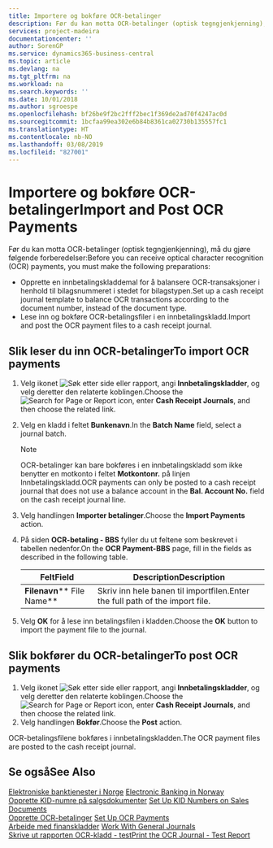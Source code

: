 ```yaml
---
title: Importere og bokføre OCR-betalinger
description: Før du kan motta OCR-betalinger (optisk tegngjenkjenning), må du gjøre noen forberedelser.
services: project-madeira
documentationcenter: ''
author: SorenGP
ms.service: dynamics365-business-central
ms.topic: article
ms.devlang: na
ms.tgt_pltfrm: na
ms.workload: na
ms.search.keywords: ''
ms.date: 10/01/2018
ms.author: sgroespe
ms.openlocfilehash: bf26be9f2bc2fff2bec1f369de2ad70f4247ac0d
ms.sourcegitcommit: 1bcfaa99ea302e6b84b8361ca02730b135557fc1
ms.translationtype: HT
ms.contentlocale: nb-NO
ms.lasthandoff: 03/08/2019
ms.locfileid: "827001"
---
```

# <a name="import-and-post-ocr-payments"></a><span data-ttu-id="116f6-103">Importere og bokføre OCR-betalinger</span><span class="sxs-lookup"><span data-stu-id="116f6-103">Import and Post OCR Payments</span></span>
<span data-ttu-id="116f6-104">Før du kan motta OCR-betalinger (optisk tegngjenkjenning), må du gjøre følgende forberedelser:</span><span class="sxs-lookup"><span data-stu-id="116f6-104">Before you can receive optical character recognition (OCR) payments, you must make the following preparations:</span></span>  

- <span data-ttu-id="116f6-105">Opprette en innbetalingskladdemal for å balansere OCR-transaksjoner i henhold til bilagsnummeret i stedet for bilagstypen.</span><span class="sxs-lookup"><span data-stu-id="116f6-105">Set up a cash receipt journal template to balance OCR transactions according to the document number, instead of the document type.</span></span>  
- <span data-ttu-id="116f6-106">Lese inn og bokføre OCR-betalingsfiler i en innbetalingskladd.</span><span class="sxs-lookup"><span data-stu-id="116f6-106">Import and post the OCR payment files to a cash receipt journal.</span></span>  

## <a name="to-import-ocr-payments"></a><span data-ttu-id="116f6-107">Slik leser du inn OCR-betalinger</span><span class="sxs-lookup"><span data-stu-id="116f6-107">To import OCR payments</span></span>  

1.  <span data-ttu-id="116f6-108">Velg ikonet ![Søk etter side eller rapport](../../media/ui-search/search_small.png "Søk etter side eller rapport"), angi **Innbetalingskladder**, og velg deretter den relaterte koblingen.</span><span class="sxs-lookup"><span data-stu-id="116f6-108">Choose the ![Search for Page or Report](../../media/ui-search/search_small.png "Search for Page or Report icon") icon, enter **Cash Receipt Journals**, and then choose the related link.</span></span>  
2.  <span data-ttu-id="116f6-109">Velg en kladd i feltet **Bunkenavn**.</span><span class="sxs-lookup"><span data-stu-id="116f6-109">In the **Batch Name** field, select a journal batch.</span></span>  

    > [!NOTE]  
    >  <span data-ttu-id="116f6-110">OCR-betalinger kan bare bokføres i en innbetalingskladd som ikke benytter en motkonto i feltet **Motkontonr.** på linjen Innbetalingskladd.</span><span class="sxs-lookup"><span data-stu-id="116f6-110">OCR payments can only be posted to a cash receipt journal that does not use a balance account in the **Bal. Account No.** field on the cash receipt journal line.</span></span>  

3.  <span data-ttu-id="116f6-111">Velg handlingen **Importer betalinger**.</span><span class="sxs-lookup"><span data-stu-id="116f6-111">Choose the **Import Payments** action.</span></span>  
4.  <span data-ttu-id="116f6-112">På siden **OCR-betaling - BBS** fyller du ut feltene som beskrevet i tabellen nedenfor.</span><span class="sxs-lookup"><span data-stu-id="116f6-112">On the **OCR Payment-BBS** page, fill in the fields as described in the following table.</span></span>  

    |<span data-ttu-id="116f6-113">Felt</span><span class="sxs-lookup"><span data-stu-id="116f6-113">Field</span></span>|<span data-ttu-id="116f6-114">Description</span><span class="sxs-lookup"><span data-stu-id="116f6-114">Description</span></span>|  
    |---------------------------------|---------------------------------------|  
    |<span data-ttu-id="116f6-115">**Filenavn**</span><span class="sxs-lookup"><span data-stu-id="116f6-115">\*\* File Name\*\*</span></span>|<span data-ttu-id="116f6-116">Skriv inn hele banen til importfilen.</span><span class="sxs-lookup"><span data-stu-id="116f6-116">Enter the full path of the import file.</span></span>|  

5.  <span data-ttu-id="116f6-117">Velg **OK** for å lese inn betalingsfilen i kladden.</span><span class="sxs-lookup"><span data-stu-id="116f6-117">Choose the **OK** button to import the payment file to the journal.</span></span>  

## <a name="to-post-ocr-payments"></a><span data-ttu-id="116f6-118">Slik bokfører du OCR-betalinger</span><span class="sxs-lookup"><span data-stu-id="116f6-118">To post OCR payments</span></span>  

1.  <span data-ttu-id="116f6-119">Velg ikonet ![Søk etter side eller rapport](../../media/ui-search/search_small.png "Søk etter side eller rapport"), angi **Innbetalingskladder**, og velg deretter den relaterte koblingen.</span><span class="sxs-lookup"><span data-stu-id="116f6-119">Choose the ![Search for Page or Report](../../media/ui-search/search_small.png "Search for Page or Report icon") icon, enter **Cash Receipt Journals**, and then choose the related link.</span></span>  
2.  <span data-ttu-id="116f6-120">Velg handlingen **Bokfør**.</span><span class="sxs-lookup"><span data-stu-id="116f6-120">Choose the **Post** action.</span></span>  

<span data-ttu-id="116f6-121">OCR-betalingsfilene bokføres i innbetalingskladden.</span><span class="sxs-lookup"><span data-stu-id="116f6-121">The OCR payment files are posted to the cash receipt journal.</span></span>  

## <a name="see-also"></a><span data-ttu-id="116f6-122">Se også</span><span class="sxs-lookup"><span data-stu-id="116f6-122">See Also</span></span>  
 <span data-ttu-id="116f6-123">[Elektroniske banktjenester i Norge](electronic-banking-in-norway.md) </span><span class="sxs-lookup"><span data-stu-id="116f6-123">[Electronic Banking in Norway](electronic-banking-in-norway.md) </span></span>  
 <span data-ttu-id="116f6-124">[Opprette KID-numre på salgsdokumenter](how-to-set-up-kid-numbers-on-sales-documents.md) </span><span class="sxs-lookup"><span data-stu-id="116f6-124">[Set Up KID Numbers on Sales Documents](how-to-set-up-kid-numbers-on-sales-documents.md) </span></span>  
 <span data-ttu-id="116f6-125">[Opprette OCR-betalinger](how-to-set-up-ocr-payments.md) </span><span class="sxs-lookup"><span data-stu-id="116f6-125">[Set Up OCR Payments](how-to-set-up-ocr-payments.md) </span></span>  
 <span data-ttu-id="116f6-126">[Arbeide med finanskladder](../../ui-work-general-journals.md) </span><span class="sxs-lookup"><span data-stu-id="116f6-126">[Work With General Journals](../../ui-work-general-journals.md) </span></span>  
 [<span data-ttu-id="116f6-127">Skrive ut rapporten OCR-kladd - test</span><span class="sxs-lookup"><span data-stu-id="116f6-127">Print the OCR Journal - Test Report</span></span>](how-to-print-the-ocr-journal-test-report.md)
